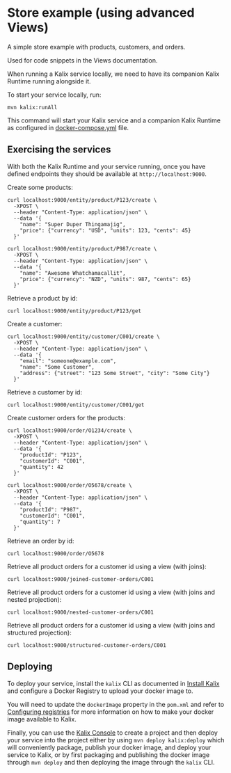 # Store example (using advanced Views)

A simple store example with products, customers, and orders.

Used for code snippets in the Views documentation.

When running a Kalix service locally, we need to have its companion Kalix Runtime running alongside it.

To start your service locally, run:

```shell
mvn kalix:runAll
```

This command will start your Kalix service and a companion Kalix Runtime as configured in [docker-compose.yml](./docker-compose.yml) file.

## Exercising the services

With both the Kalix Runtime and your service running, once you have defined endpoints they should be available at `http://localhost:9000`.

Create some products:

```shell
curl localhost:9000/entity/product/P123/create \
  -XPOST \
  --header "Content-Type: application/json" \
  --data '{
    "name": "Super Duper Thingamajig",
    "price": {"currency": "USD", "units": 123, "cents": 45}
  }'
```

```shell
curl localhost:9000/entity/product/P987/create \
  -XPOST \
  --header "Content-Type: application/json" \
  --data '{
    "name": "Awesome Whatchamacallit",
    "price": {"currency": "NZD", "units": 987, "cents": 65}
  }'
```

Retrieve a product by id:

```shell
curl localhost:9000/entity/product/P123/get
```

Create a customer:

```shell
curl localhost:9000/entity/customer/C001/create \
  -XPOST \
  --header "Content-Type: application/json" \
  --data '{
    "email": "someone@example.com",
    "name": "Some Customer",
    "address": {"street": "123 Some Street", "city": "Some City"}
  }'
 ```

Retrieve a customer by id:

```shell
curl localhost:9000/entity/customer/C001/get
```

Create customer orders for the products:

```shell
curl localhost:9000/order/O1234/create \
  -XPOST \
  --header "Content-Type: application/json" \
  --data '{
    "productId": "P123",
    "customerId": "C001",
    "quantity": 42
  }'
```

```shell
curl localhost:9000/order/O5678/create \
  -XPOST \
  --header "Content-Type: application/json" \
  --data '{
    "productId": "P987",
    "customerId": "C001",
    "quantity": 7
  }'
```

Retrieve an order by id:

```shell
curl localhost:9000/order/O5678
```

Retrieve all product orders for a customer id using a view (with joins):

```shell
curl localhost:9000/joined-customer-orders/C001
```

Retrieve all product orders for a customer id using a view (with joins and nested projection):

```shell
curl localhost:9000/nested-customer-orders/C001
```

Retrieve all product orders for a customer id using a view (with joins and structured projection):

```shell
curl localhost:9000/structured-customer-orders/C001
```

## Deploying

To deploy your service, install the `kalix` CLI as documented in
[Install Kalix](https://docs.kalix.io/kalix/install-kalix.html)
and configure a Docker Registry to upload your docker image to.

You will need to update the `dockerImage` property in the `pom.xml` and refer to
[Configuring registries](https://docs.kalix.io/projects/container-registries.html)
for more information on how to make your docker image available to Kalix.

Finally, you can use the [Kalix Console](https://console.kalix.io)
to create a project and then deploy your service into the project either by using `mvn deploy kalix:deploy` which
will conveniently package, publish your docker image, and deploy your service to Kalix, or by first packaging and
publishing the docker image through `mvn deploy` and then deploying the image
through the `kalix` CLI.
